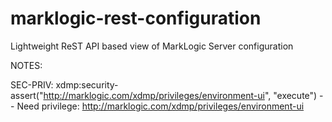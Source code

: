 # marklogic-rest-configuration
Lightweight ReST API based view of MarkLogic Server configuration

NOTES:

SEC-PRIV: xdmp:security-assert("http://marklogic.com/xdmp/privileges/environment-ui", "execute") -- Need privilege: http://marklogic.com/xdmp/privileges/environment-ui
